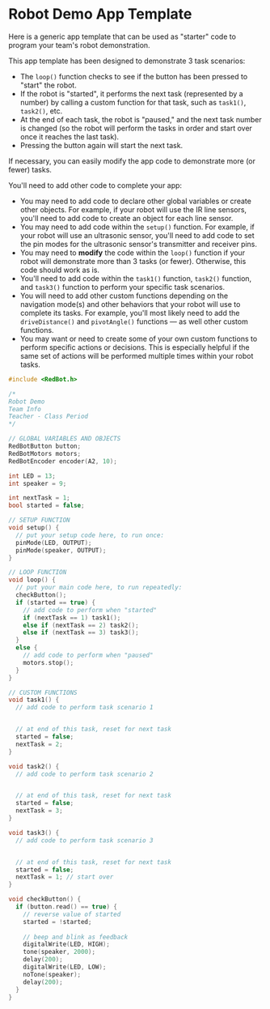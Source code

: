 # Robot Demo App Template

Here is a generic app template that can be used as "starter" code to program your team's robot demonstration.

This app template has been designed to demonstrate 3 task scenarios:

* The `loop()` function checks to see if the button has been pressed to "start" the robot.
* If the robot is "started", it performs the next task \(represented by a number\) by calling a custom function for that task, such as `task1()`, `task2()`, etc.
* At the end of each task, the robot is "paused," and the next task number is changed \(so the robot will perform the tasks in order and start over once it reaches the last task\).
* Pressing the button again will start the next task.

If necessary, you can easily modify the app code to demonstrate more \(or fewer\) tasks.

You'll need to add other code to complete your app:

* You may need to add code to declare other global variables or create other objects. For example, if your robot will use the IR line sensors, you'll need to add code to create an object for each line sensor.
* You may need to add code within the `setup()` function. For example, if your robot will use an ultrasonic sensor, you'll need to add code to set the pin modes for the ultrasonic sensor's transmitter and receiver pins.
* You may need to **modify** the code within the `loop()` function if your robot will demonstrate more than 3 tasks \(or fewer\). Otherwise, this code should work as is.
* You'll need to add code within the `task1()` function, `task2()` function, and `task3()` function to perform your specific task scenarios.
* You will need to add other custom functions depending on the navigation mode\(s\) and other behaviors that your robot will use to complete its tasks. For example, you'll most likely need to add the `driveDistance()` and `pivotAngle()` functions — as well other custom functions.
* You may want or need to create some of your own custom functions to perform specific actions or decisions. This is especially helpful if the same set of actions will be performed multiple times within your robot tasks.

```cpp
#include <RedBot.h>

/*
Robot Demo
Team Info
Teacher - Class Period
*/

// GLOBAL VARIABLES AND OBJECTS
RedBotButton button;
RedBotMotors motors;
RedBotEncoder encoder(A2, 10);

int LED = 13;
int speaker = 9;

int nextTask = 1;
bool started = false;

// SETUP FUNCTION
void setup() {
  // put your setup code here, to run once:
  pinMode(LED, OUTPUT);
  pinMode(speaker, OUTPUT);
}

// LOOP FUNCTION
void loop() {
  // put your main code here, to run repeatedly:
  checkButton();
  if (started == true) {
    // add code to perform when "started"
    if (nextTask == 1) task1();
    else if (nextTask == 2) task2();
    else if (nextTask == 3) task3();
  }
  else {
    // add code to perform when "paused"
    motors.stop();
  }
}

// CUSTOM FUNCTIONS
void task1() {
  // add code to perform task scenario 1


  // at end of this task, reset for next task
  started = false;
  nextTask = 2;
}

void task2() {
  // add code to perform task scenario 2


  // at end of this task, reset for next task
  started = false;
  nextTask = 3;
}

void task3() {
  // add code to perform task scenario 3


  // at end of this task, reset for next task
  started = false;
  nextTask = 1; // start over
}

void checkButton() {
  if (button.read() == true) {
    // reverse value of started
    started = !started;
    
    // beep and blink as feedback
    digitalWrite(LED, HIGH);
    tone(speaker, 2000);
    delay(200);
    digitalWrite(LED, LOW);
    noTone(speaker);
    delay(200);
  }
}

```



